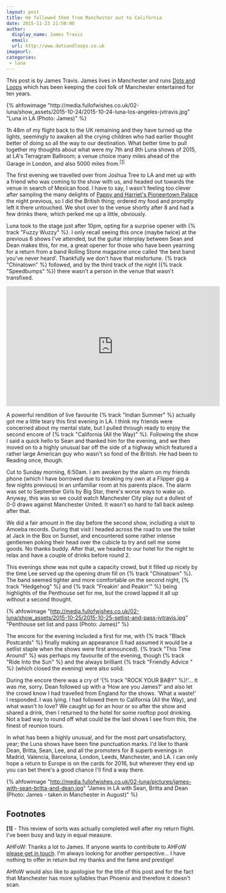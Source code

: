 ```yaml
---
layout: post
title: He followed them from Manchester out to California
date: 2015-11-23 21:50:00
author:
  display_name: James Travis
  email: 
  url: http://www.dotsandloops.co.uk
imageurl: 
categories:
 - luna
---
```

<p class="text-muted">This post is by James Travis. James lives in Manchester and runs <a href="http://www.dotsandloops.co.uk">Dots and Loops</a> which has been keeping the cool folk of Manchester entertained for ten years.</p>
{% ahfowimage "http://media.fullofwishes.co.uk/02-luna/show_assets/2015-10-24/2015-10-24-luna-los-angeles-jvtravis.jpg" "Luna in LA (Photo: James)" %}
<p class="lead">1h 48m of my flight back to the UK remaining and they have turned up the lights, seemingly to awaken all the crying children who had earlier thought better of doing so all the way to our destination. What better time to pull together my thoughts about what were my 7th and 8th Luna shows of 2015, at LA's Terragram Ballroom; a venue choice many miles ahead of the Garage in London, and also 5000 miles from.<sup><a href="#footnote-1">[1]</a></sup></p>

<p>The first evening we travelled over from Joshua Tree to LA and met up with a friend who was coming to the show with us, and headed out towards the venue in search of Mexican food. I have to say, I wasn't feeling too clever after sampling the many delights of <a href="http://www.pappyandharriets.com/" target="_blank">Pappy and Harriet's Pioneertown Palace</a> the night previous, so I did the British thing; ordered my food and promptly left it there untouched. We shot over to the venue shortly after 8 and had a few drinks there, which perked me up a little, obviously.</p>

<p>Luna took to the stage just after 10pm, opting for a surprise opener with {% track "Fuzzy Wuzzy" %}. I only recall seeing this once (maybe twice) at the previous 6 shows I've attended, but the guitar interplay between Sean and Dean makes this, for me, a great opener for those who have been yearning for a return from a band Rolling Stone magazine once called &lsquo;the best band you've never heard&rsquo;. Thankfully we don't have that misfortune. {% track "Chinatown" %} followed, and by the third track of the night ({% track "Speedbumps" %}) there wasn't a person in the venue that wasn't transfixed.</p> 

<iframe width="560" height="315" src="https://www.youtube.com/embed/PKW90mZ7Bkk" frameborder="0" allowfullscreen></iframe>

<p>A powerful rendition of live favourite {% track "Indian Summer" %} actually got me a little teary this first evening in LA. I think my friends were concerned about my mental state, but I pulled through ready to enjoy the second encore of {% track "California (All the Way)" %}. Following the show I said a quick hello to Sean and thanked him for the evening, and we then moved on to a highly unusual bar off the side of a highway which featured a rather large American guy who wasn't so fond of the British. He had been to Reading once, though.</p>

<p>Cut to Sunday morning, 6:50am. I am awoken by the alarm on my friends phone (which I have borrowed due to breaking my own at a Flipper gig a few nights previous) in an unfamiliar room at his parents place. The alarm was set to September Girls by Big Star, there's worse ways to wake up. Anyway, this was so we could watch Manchester City play out a dullest of 0-0 draws against Manchester United. It wasn't so hard to fall back asleep after that.</p>

<p>We did a fair amount in the day before the second show, including a visit to Amoeba records. During that visit I headed across the road to use the toilet at Jack in the Box on Sunset, and encountered some rather intense gentlemen poking their head over the cubicle to try and sell me some goods. No thanks buddy. After that, we headed to our hotel for the night to relax and have a couple of drinks before round 2.</p>

<p>This evenings show was not quite a capacity crowd, but it filled up nicely by the time Lee served up the opening drum fill on {% track "Chinatown" %}. The band seemed tighter and more comfortable on the second night, {% track "Hedgehog" %} and {% track "Freakin' and Peakin'" %} being highlights of the Penthouse set for me, but the crowd lapped it all up without a second thought.</p>

{% ahfowimage "http://media.fullofwishes.co.uk/02-luna/show_assets/2015-10-25/2015-10-25-setlist-and-pass-jvtravis.jpg" "Penthouse set list and pass (Photo: James)" %}

<p>The encore for the evening included a first for me, with {% track "Black Postcards" %} finally making an appearance (I had assumed it would be a setlist staple when the shows were first announced). {% track "This Time Around" %} was perhaps my favourite of the evening, though {% track "Ride Into the Sun" %} and the always brilliant {% track "Friendly Advice " %} (which closed the evening) were also solid.</p>

<p>During the encore there was a cry of &lsquo;{% track "ROCK YOUR BABY" %}!&rsquo;&hellip; It was me, sorry. Dean followed up with a &lsquo;How are you James?&rsquo; and also let the crowd know I had travelled from England for the shows. &lsquo;What a waste!&rsquo; I responded. I was lying. I had followed them to California (All the Way), and what wasn't to love? We caught up for an hour or so after the show and shared a drink, then I returned to the hotel for some rooftop pool drinking. Not a bad way to round off what could be the last shows I see from this, the finest of reunion tours.</p>

<p>In what has been a highly unusual, and for the most part unsatisfactory, year; the Luna shows have been fine punctuation marks. I'd like to thank Dean, Britta, Sean, Lee, and all the promoters for 8 superb evenings in Madrid, Valencia, Barcelona, London, Leeds, Manchester, and LA. I can only hope a return to Europe is on the cards for 2016, but wherever they end up you can bet there's a good chance I'll find a way there.</p>

{% ahfowimage "http://media.fullofwishes.co.uk/02-luna/pictures/james-with-sean-britta-and-dean.jpg" "James in LA with Sean, Britta and Dean (Photo: James - taken in Manchester in August)" %}

<h2>Footnotes</h2>
<p id="footnote-1"><strong>[1]</strong> - This review of sorts was actually completed well after my return flight. I've been busy and lazy in equal measure.</p>

<p class="text-muted">AHFoW: Thanks a lot to James. If anyone wants to contribute to AHFoW <a href="/about/">please get in touch</a>. I'm always looking for another perspective&hellip;  I have nothing to offer in return but my thanks and the fame and prestige!</p><p class="text-muted">AHfoW would also like to apologise for the title of this post and for the fact that Manchester has more syllables than Phoenix and therefore it doesn't scan.</p>
